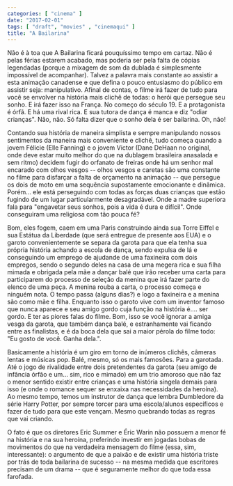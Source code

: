 ```yaml
---
categories: [ "cinema" ]
date: "2017-02-01"
tags: [ "draft", "movies" , "cinemaqui" ]
title: "A Bailarina"
---
```

Não é à toa que A Bailarina ficará pouquíssimo tempo em cartaz. Não
é pelas férias estarem acabado, mas poderia ser pela falta de
cópias legendadas (porque a mixagem de som da dublada é simplesmente
impossível de acompanhar). Talvez a palavra mais constante ao assistir
a esta animação canadense e que defina o pouco entusiasmo do público
em assistir seja: manipulativo. Afinal de contas, o filme irá fazer
de tudo para você se envolver na história mais clichê de todas: o
herói que persegue seu sonho. E irá fazer isso na França. No começo
do século 19. E a protagonista é órfã. E há uma rival rica. E sua
tutora de dança é manca e diz "odiar crianças". Não, não. Só falta
dizer que o sonho dela é ser bailarina. Oh, não!

Contando sua história de maneira simplista e sempre manipulando
nossos sentimentos da maneira mais conveniente e clichê, tudo começa
quando a jovem Félicie (Elle Fanning) e o jovem Victor (Dane DeHaan no
original, onde deve estar muito melhor do que na dublagem brasileira
anasalada e sem ritmo) decidem fugir do orfanato de freiras onde há
um senhor mal encarado com olhos vesgos -- olhos vesgos e caretas
são uma constante no filme para disfarçar a falta de orçamento na
animação -- que persegue os dois de moto em uma sequência supostamente
emocionante e dinâmica. Porém... ele está perseguindo com todas as
forças duas crianças que estão fugindo de um lugar particularmente
desagradável. Onde a madre superiora fala para "engavetar seus sonhos,
pois a vida é dura e difícil". Onde conseguiram uma religiosa com tão
pouca fé?

Bom, eles fogem, caem em uma Paris construindo ainda sua Torre Eiffel
e sua Estátua da Liberdade (que será entregue de presente aos EUA)
e o garoto convenientemente se separa da garota para que ela tenha sua
própria história achando a escola de dança, sendo expulsa de lá e
conseguindo um emprego de ajudande de uma faxineira com dois empregos,
sendo o segundo deles na casa de uma megera rica e sua filha mimada
e obrigada pela mãe a dançar balé que irão receber uma carta para
participarem do processo de seleção da menina que irá fazer parte do
elenco de uma peça. A menina rouba a carta, o processo começa e ninguém
nota. O tempo passa (alguns dias?) e logo a faxineira e a menina são como
mãe e filha. Enquanto isso o garoto vive com um inventor famoso que nunca
aparece e seu amigo gordo cuja função na história é.... ser gordo. E
ter as piores falas do filme. Bom, isso se você ignorar a amiga vesga
da garota, que também dança balé, e estranhamente vai ficando entre
as finalistas, e é da boca dela que sai a maior pérola do filme todo:
"Eu gosto de você. Ganha dela.".

Basicamente a história é um giro em torno de inúmeros clichês,
câmeras lentas e músicas pop. Balé, mesmo, só os mais famosões. Para
a garotada. Até o jogo de rivalidade entre dois pretendentes da garota
(seu amigo de infância órfão e um... sim, rico e mimado) em um
trio amoroso que não faz o menor sentido existir entre crianças e uma
história singela demais para isso (e onde o romance sequer se enxaixa nas
necessidades da heroína). Ao mesmo tempo, temos um instrutor de dança
que lembra Dumbledore da série Harry Potter, por sempre torcer para uma
escola/alunos específicos e fazer de tudo para que este vençam. Mesmo
quebrando todas as regras que vai criando.

O fato é que os diretores Eric Summer e Éric Warin não possuem a
menor fé na história e na sua heroína, preferindo investir em jogadas
bobas de movimentos do que na verdadeira mensagem do filme (essa, sim,
interessante): o argumento de que a paixão e de existir uma história
triste por trás de toda bailarina de sucesso -- na mesma medida que
escritores precisam de um drama -- que é seguramente melhor do que toda
essa farofada.
